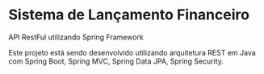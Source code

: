 # Sistema de Lançamento Financeiro

API RestFul utilizando Spring Framework

Este projeto está sendo desenvolvido utilizando arquitetura REST em Java com Spring Boot, Spring MVC, Spring Data JPA, Spring Security.

